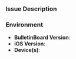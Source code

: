 ### Issue Description


### Environment

- **BulletinBoard Version**: 
- **iOS Version**: 
- **Device(s)**: 
